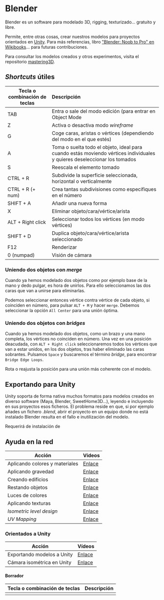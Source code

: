 # Blender

Blender es un software para modelado 3D, rigging, texturizado... gratuito y libre.

Permite, entre otras cosas, crear nuestros modelos para proyectos orientados en [Unity](https://unity3d.com/es/learn/tutorials). Para más referencias, libro ["Blender: Noob to Pro" en Wikibooks](https://en.wikibooks.org/wiki/Blender_3D:_Noob_to_Pro)... para futuras contribuciones.

Para consultar los modelos creados y otros experimentos, visita el repositorio [mastering3D](https://github.com/Beelzenef/mastering3D).

## _Shortcuts_ útiles

| Tecla o combinación de teclas | Descripción|
|------| :----|
| TAB | Entra o sale del modo edición (para entrar en Object Mode|
| Z | Activa o desactiva modo _wireframe_|
| G | Coge caras, aristas o vértices (dependiendo del modo en el que estés) |
| A | Toma o suelta todo el objeto, ideal para cuando estás moviendo vértices individuales y quieres deseleccionar los tomados |
| S | Reescala el elemento tomado |
| CTRL + R | Subdivide la superficie seleccionada, horizontal o verticalmente |
| CTRL + R (+ num) | Crea tantas subdivisiones como especifiques en el número |
| SHIFT + A| Añadir una nueva forma |
| X | Eliminar objeto/cara/vértice/arista |
| ALT + Right click | Seleccionar todos los vértices (en modo vértices) |
| SHIFT + D | Duplica objeto/cara/vértice/arista seleccionado|
| F12 | Renderizar|
| 0 (numpad)| Visión de cámara|

### Uniendo dos objetos con _merge_

Cuando ya hemos modelado dos objetos como por ejemplo base de la mano y dedo pulgar, es hora de unirlos. Para ello seleccionamos las dos caras que van a unirse para eliminarlas.

Podemos seleccionar entonces vértice contra vértice de cada objeto, si coinciden en número, para pulsar `ALT + M` y hacer `merge`. Debemos seleccionar la opción `All Center` para una unión óptima.

### Uniendo dos objetos con _bridges_

Cuando ya hemos modelado dos objetos, como un brazo y una mano completa, los vértices no coinciden en número. Una vez en una posición deacudada, con `ALT + Right click` seleccionaremos todos los vértices que van a estar unidos, en los dos objetos, tras haber eliminado las caras sobrantes. Pulsamos `Space` y buscaremos el término _bridge_, para encontrar `Bridge Edge Loops`.

Rota o reajusta la posición para una unión más coherente con el modelo.

## Exportando para Unity

Unity soporta de forma nativa muchos formatos para modelos creados en diverso software (Maya, Blender, SweetHome3D...), leyendo e incluyendo en sus proyectos esos ficheros. El problema reside en que, si por ejemplo añades un fichero _.blend_, abrir el proyecto en un equipo donde no está instalado Blender resulta en el fallo e inutilización del modelo.

Requerirá de instalación de  

## Ayuda en la red

| Acción  | Vídeos|
|------| :----|
| Aplicando colores y materiales | [Enlace](https://youtu.be/3R0842q6jfE)|
| Aplicando gravedad| [Enlace](https://youtu.be/rWbXfwTJQGA)|
| Creando edificios| [Enlace](https://youtu.be/APZ2kZ3OF1E)|
| Restando objetos| [Enlace](https://youtu.be/DO6pjh6nyJc)|
| Luces de colores | [Enlace](https://youtu.be/MIoDST2qR_c)|
| Aplicando texturas | [Enlace](https://youtu.be/MGIBLPIz4oM) |
| _Isometric level design_ | [Enlace](https://www.youtube.com/watch?v=DdSeJP8jd1Y)|
| _UV Mapping_ | [Enlace](https://youtu.be/obB9T3jXlak)|

### Orientados a Unity

| Acción  | Vídeos|
|------| :----|
| Exportando modelos a Unity | [Enlace](https://youtu.be/ch97U5H3mx4) |
| Cámara isométrica en Unity | [Enlace](https://youtu.be/euJmKya6ZZM)|

#### Borrador

| Tecla o combinación de teclas | Descripción|
|------| :----|
|||
